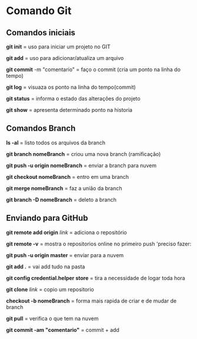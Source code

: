# Comando Git

## Comandos iniciais
**git init**  = uso para iniciar um projeto no GIT 

**git add** = uso para adicionar/atualiza um arquivo

**git commit** -m "comentario" = faço o commit (cria um ponto na linha do tempo)

**git log** = visuaza os ponto na linha do tempo(commit)

**git status** = informa o estado das alterações do projeto

**git show** = apresenta determinado ponto na historia

## Comandos Branch

**ls -al** = listo todos os arquivos da branch

**git branch nomeBranch** = criou uma nova branch (ramificação)

**git push -u origin nomeBranch** = enviar a branch para nuvem

**git checkout nomeBranch** = entro em uma branch

**git merge nomeBranch** = faz a união da branch

**git branch -D nomeBranch** = deleto a branch


## Enviando para GitHub
**git remote add origin** *link*  = adiciona o repositório

**git remote -v** = mostra o repositorios online
no primeiro push 'preciso fazer:

**git push -u origin master** = enviar para a nuvem

**git add .** = vai add tudo na pasta

**git config credential.helper store** = tira a necessidade de logar toda hora

**git clone** *link* = copio um repositorio

**checkout -b nomeBranch** = forma mais rapida de criar e de mudar de branch

**git pull** = verifica o que tem na nuvem 

**git commit -am "comentario"** = commit  + add
